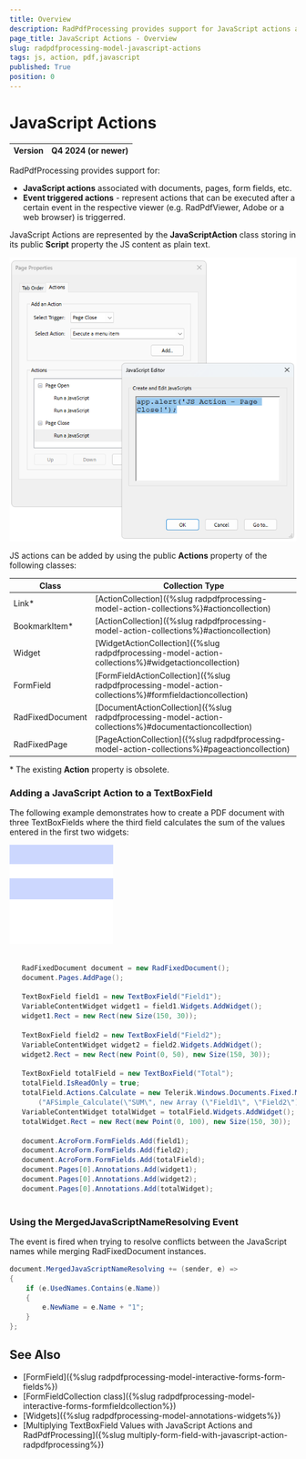 ```yaml
---
title: Overview 
description: RadPdfProcessing provides support for JavaScript actions and trigger events.
page_title: JavaScript Actions - Overview  
slug: radpdfprocessing-model-javascript-actions 
tags: js, action, pdf,javascript
published: True
position: 0
---
```


# JavaScript Actions  

|Version|**Q4 2024** (or newer)|
|----|----|

RadPdfProcessing provides support for:

*  **JavaScript actions** associated with documents, pages, form fields, etc.
*  **Event triggered actions** - represent actions that can be executed after a certain event in the respective viewer (e.g. RadPdfViewer, Adobe or a web browser) is triggerred.

JavaScript Actions are represented by the **JavaScriptAction** class storing in its public **Script** property the JS content as plain text. 

![PdfProcessing JS Actions Overview](images/js-action-overview.png)   

JS actions can be added by using the public **Actions** property of the following classes: 

|Class|Collection Type|
|----|----|
|Link*|[ActionCollection]({%slug radpdfprocessing-model-action-collections%}#actioncollection)| 
|BookmarkItem*|[ActionCollection]({%slug radpdfprocessing-model-action-collections%}#actioncollection)|
|Widget|[WidgetActionCollection]({%slug radpdfprocessing-model-action-collections%}#widgetactioncollection)| 
|FormField|[FormFieldActionCollection]({%slug radpdfprocessing-model-action-collections%}#formfieldactioncollection)|
|RadFixedDocument|[DocumentActionCollection]({%slug radpdfprocessing-model-action-collections%}#documentactioncollection)| 
|RadFixedPage|[PageActionCollection]({%slug radpdfprocessing-model-action-collections%}#pageactioncollection)|

\* The existing **Action** property is obsolete. 

### Adding a JavaScript Action to a TextBoxField

The following example demonstrates how to create a PDF document with three TextBoxFields where the third field calculates the sum of the values entered in the first two widgets:

![JS Action Sum FormField](images/js-action-sum-form-field.gif)   

```csharp

   RadFixedDocument document = new RadFixedDocument();
   document.Pages.AddPage();

   TextBoxField field1 = new TextBoxField("Field1");
   VariableContentWidget widget1 = field1.Widgets.AddWidget();
   widget1.Rect = new Rect(new Size(150, 30));

   TextBoxField field2 = new TextBoxField("Field2");
   VariableContentWidget widget2 = field2.Widgets.AddWidget();
   widget2.Rect = new Rect(new Point(0, 50), new Size(150, 30));

   TextBoxField totalField = new TextBoxField("Total");
   totalField.IsReadOnly = true;
   totalField.Actions.Calculate = new Telerik.Windows.Documents.Fixed.Model.Actions.JavaScriptAction
       ("AFSimple_Calculate(\"SUM\", new Array (\"Field1\", \"Field2\"));");
   VariableContentWidget totalWidget = totalField.Widgets.AddWidget();
   totalWidget.Rect = new Rect(new Point(0, 100), new Size(150, 30));

   document.AcroForm.FormFields.Add(field1);
   document.AcroForm.FormFields.Add(field2);
   document.AcroForm.FormFields.Add(totalField);
   document.Pages[0].Annotations.Add(widget1);
   document.Pages[0].Annotations.Add(widget2);
   document.Pages[0].Annotations.Add(totalWidget);
	 
```
### Using the MergedJavaScriptNameResolving Event

The event is fired when trying to resolve conflicts between the JavaScript names while merging RadFixedDocument instances.

```csharp
document.MergedJavaScriptNameResolving += (sender, e) =>
{
    if (e.UsedNames.Contains(e.Name))
    {
        e.NewName = e.Name + "1";
    }
};
```

## See Also

* [FormField]({%slug radpdfprocessing-model-interactive-forms-form-fields%})
* [FormFieldCollection class]({%slug radpdfprocessing-model-interactive-forms-formfieldcollection%})
* [Widgets]({%slug radpdfprocessing-model-annotations-widgets%}) 
* [Multiplying TextBoxField Values with JavaScript Actions and RadPdfProcessing]({%slug multiply-form-field-with-javascript-action-radpdfprocessing%})
